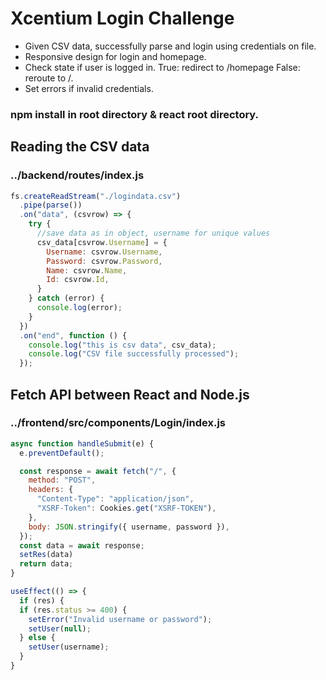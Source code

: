 # Xcentium Login Challenge

* Given CSV data, successfully parse and login using credentials on file. 
* Responsive design for login and homepage. 
* Check state if user is logged in. True: redirect to /homepage False: reroute to /.
* Set errors if invalid credentials.

### npm install in root directory & react root directory.

## Reading the CSV data
### ../backend/routes/index.js

```js
fs.createReadStream("./logindata.csv")
  .pipe(parse())
  .on("data", (csvrow) => {
    try {
      //save data as in object, username for unique values
      csv_data[csvrow.Username] = {
        Username: csvrow.Username,
        Password: csvrow.Password,
        Name: csvrow.Name,
        Id: csvrow.Id,
      }
    } catch (error) {
      console.log(error);
    }
  })
  .on("end", function () {
    console.log("this is csv data", csv_data);
    console.log("CSV file successfully processed");
  });
  ```
  
  ## Fetch API between React and Node.js 
  ### ../frontend/src/components/Login/index.js
  
  ```js
  async function handleSubmit(e) {
    e.preventDefault();

    const response = await fetch("/", {
      method: "POST",
      headers: {
        "Content-Type": "application/json",
        "XSRF-Token": Cookies.get("XSRF-TOKEN"),
      },
      body: JSON.stringify({ username, password }),
    });
    const data = await response;
    setRes(data)
    return data;
  }

  useEffect(() => {
    if (res) {
    if (res.status >= 400) {
      setError("Invalid username or password");
      setUser(null);
    } else {
      setUser(username);
    }
  }
  ```
